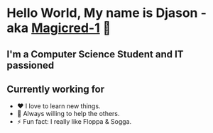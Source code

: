[linkedin]: https://linkedin.com/in/djason-gadiou
# Hello World, My name is Djason - aka [Magicred-1][linkedin] 👋 

## I'm a Computer Science Student and IT passioned

## Currently working for 

- ❤️ I love to learn new things.
- 👯 Always willing to help the others.
- ⚡ Fun fact: I really like Floppa & Sogga.